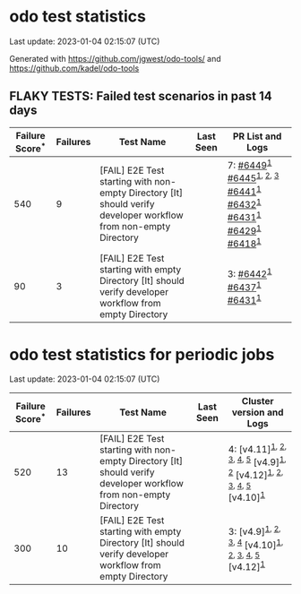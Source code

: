 # odo test statistics
Last update: 2023-01-04 02:15:07 (UTC)

Generated with https://github.com/jgwest/odo-tools/ and https://github.com/kadel/odo-tools
## FLAKY TESTS: Failed test scenarios in past 14 days
| Failure Score<sup>*</sup> | Failures | Test Name | Last Seen | PR List and Logs 
|---|---|---|---|---|
| 540 | 9 | [FAIL] E2E Test starting with non-empty Directory [It] should verify developer workflow from non-empty Directory |  | 7: [#6449](https://github.com/openshift/odo/pull/6449)<sup>[1](https://storage.googleapis.com/origin-ci-test/pr-logs/pull/redhat-developer_odo/6449/pull-ci-redhat-developer-odo-main-v4.11-integration-e2e/1610214540287414272/build-log.txt)</sup> [#6445](https://github.com/openshift/odo/pull/6445)<sup>[1](https://storage.googleapis.com/origin-ci-test/pr-logs/pull/redhat-developer_odo/6445/pull-ci-redhat-developer-odo-main-v4.11-integration-e2e/1609867105002328064/build-log.txt), [2](https://storage.googleapis.com/origin-ci-test/pr-logs/pull/redhat-developer_odo/6445/pull-ci-redhat-developer-odo-main-v4.11-integration-e2e/1609940889075978240/build-log.txt), [3](https://storage.googleapis.com/origin-ci-test/pr-logs/pull/redhat-developer_odo/6445/pull-ci-redhat-developer-odo-main-v4.11-integration-e2e/1610311121783230464/build-log.txt)</sup> [#6441](https://github.com/openshift/odo/pull/6441)<sup>[1](https://storage.googleapis.com/origin-ci-test/pr-logs/pull/redhat-developer_odo/6441/pull-ci-redhat-developer-odo-main-v4.11-integration-e2e/1609835275649814528/build-log.txt)</sup> [#6432](https://github.com/openshift/odo/pull/6432)<sup>[1](https://storage.googleapis.com/origin-ci-test/pr-logs/pull/redhat-developer_odo/6432/pull-ci-redhat-developer-odo-main-v4.11-integration-e2e/1605580185896226816/build-log.txt)</sup> [#6431](https://github.com/openshift/odo/pull/6431)<sup>[1](https://storage.googleapis.com/origin-ci-test/pr-logs/pull/redhat-developer_odo/6431/pull-ci-redhat-developer-odo-main-v4.11-integration-e2e/1609831640136159232/build-log.txt)</sup> [#6429](https://github.com/openshift/odo/pull/6429)<sup>[1](https://storage.googleapis.com/origin-ci-test/pr-logs/pull/redhat-developer_odo/6429/pull-ci-redhat-developer-odo-main-v4.11-integration-e2e/1605531483114573824/build-log.txt)</sup> [#6418](https://github.com/openshift/odo/pull/6418)<sup>[1](https://storage.googleapis.com/origin-ci-test/pr-logs/pull/redhat-developer_odo/6418/pull-ci-redhat-developer-odo-main-v4.11-integration-e2e/1605491939279376384/build-log.txt)</sup> 
| 90 | 3 | [FAIL] E2E Test starting with empty Directory [It] should verify developer workflow from empty Directory |  | 3: [#6442](https://github.com/openshift/odo/pull/6442)<sup>[1](https://storage.googleapis.com/origin-ci-test/pr-logs/pull/redhat-developer_odo/6442/pull-ci-redhat-developer-odo-main-v4.11-integration-e2e/1610194006577254400/build-log.txt)</sup> [#6437](https://github.com/openshift/odo/pull/6437)<sup>[1](https://storage.googleapis.com/origin-ci-test/pr-logs/pull/redhat-developer_odo/6437/pull-ci-redhat-developer-odo-main-v4.11-integration-e2e/1609800048135114752/build-log.txt)</sup> [#6431](https://github.com/openshift/odo/pull/6431)<sup>[1](https://storage.googleapis.com/origin-ci-test/pr-logs/pull/redhat-developer_odo/6431/pull-ci-redhat-developer-odo-main-v4.11-integration-e2e/1609831640136159232/build-log.txt)</sup> 


# odo test statistics for periodic jobs
Last update: 2023-01-04 02:15:07 (UTC)

| Failure Score<sup>*</sup> | Failures | Test Name | Last Seen | Cluster version and Logs 
|---|---|---|---|---|
| 520 | 13 | [FAIL] E2E Test starting with non-empty Directory [It] should verify developer workflow from non-empty Directory |  | 4: [v4.11]<sup>[1](https://storage.googleapis.com/origin-ci-test/logs/periodic-ci-redhat-developer-odo-main-v4.11-integration-e2e-periodic/1609701371467010048/build-log.txt), [2](https://storage.googleapis.com/origin-ci-test/logs/periodic-ci-redhat-developer-odo-main-v4.11-integration-e2e-periodic/1610063565132140544/build-log.txt), [3](https://storage.googleapis.com/origin-ci-test/logs/periodic-ci-redhat-developer-odo-main-v4.11-sbo-nightly-odo-tests/1606077521974005760/build-log.txt), [4](https://storage.googleapis.com/origin-ci-test/logs/periodic-ci-redhat-developer-odo-main-v4.11-sbo-nightly-odo-tests/1606802054381047808/build-log.txt), [5](https://storage.googleapis.com/origin-ci-test/logs/periodic-ci-redhat-developer-odo-main-v4.11-sbo-nightly-odo-tests/1607164443421052928/build-log.txt)</sup> [v4.9]<sup>[1](https://storage.googleapis.com/origin-ci-test/logs/periodic-ci-redhat-developer-odo-main-v4.9-integration-e2e-periodic/1608976557911576576/build-log.txt), [2](https://storage.googleapis.com/origin-ci-test/logs/periodic-ci-redhat-developer-odo-main-v4.9-integration-e2e-periodic/1608251799217639424/build-log.txt)</sup> [v4.12]<sup>[1](https://storage.googleapis.com/origin-ci-test/logs/periodic-ci-redhat-developer-odo-main-v4.12-integration-e2e-periodic/1609701373144731648/build-log.txt), [2](https://storage.googleapis.com/origin-ci-test/logs/periodic-ci-redhat-developer-odo-main-v4.12-integration-e2e-periodic/1608251798382972928/build-log.txt), [3](https://storage.googleapis.com/origin-ci-test/logs/periodic-ci-redhat-developer-odo-main-v4.12-integration-e2e-periodic/1607526835019583488/build-log.txt), [4](https://storage.googleapis.com/origin-ci-test/logs/periodic-ci-redhat-developer-odo-main-v4.12-integration-e2e-periodic/1608614185057390592/build-log.txt), [5](https://storage.googleapis.com/origin-ci-test/logs/periodic-ci-redhat-developer-odo-main-v4.12-integration-e2e-periodic/1606439862431387648/build-log.txt)</sup> [v4.10]<sup>[1](https://storage.googleapis.com/origin-ci-test/logs/periodic-ci-redhat-developer-odo-main-v4.10-integration-e2e-periodic/1608976553310425088/build-log.txt)</sup> 
| 300 | 10 | [FAIL] E2E Test starting with empty Directory [It] should verify developer workflow from empty Directory |  | 3: [v4.9]<sup>[1](https://storage.googleapis.com/origin-ci-test/logs/periodic-ci-redhat-developer-odo-main-v4.9-integration-e2e-periodic/1608976557911576576/build-log.txt), [2](https://storage.googleapis.com/origin-ci-test/logs/periodic-ci-redhat-developer-odo-main-v4.9-integration-e2e-periodic/1605715041091325952/build-log.txt), [3](https://storage.googleapis.com/origin-ci-test/logs/periodic-ci-redhat-developer-odo-main-v4.9-integration-e2e-periodic/1606077523655921664/build-log.txt), [4](https://storage.googleapis.com/origin-ci-test/logs/periodic-ci-redhat-developer-odo-main-v4.9-integration-e2e-periodic/1610063567644528640/build-log.txt)</sup> [v4.10]<sup>[1](https://storage.googleapis.com/origin-ci-test/logs/periodic-ci-redhat-developer-odo-main-v4.10-integration-e2e-periodic/1605352656518254592/build-log.txt), [2](https://storage.googleapis.com/origin-ci-test/logs/periodic-ci-redhat-developer-odo-main-v4.10-integration-e2e-periodic/1605715037807185920/build-log.txt), [3](https://storage.googleapis.com/origin-ci-test/logs/periodic-ci-redhat-developer-odo-main-v4.10-integration-e2e-periodic/1608976553310425088/build-log.txt), [4](https://storage.googleapis.com/origin-ci-test/logs/periodic-ci-redhat-developer-odo-main-v4.10-integration-e2e-periodic/1609339044729196544/build-log.txt), [5](https://storage.googleapis.com/origin-ci-test/logs/periodic-ci-redhat-developer-odo-main-v4.10-integration-e2e-periodic/1610426161723084800/build-log.txt)</sup> [v4.12]<sup>[1](https://storage.googleapis.com/origin-ci-test/logs/periodic-ci-redhat-developer-odo-main-v4.12-integration-e2e-periodic/1607164445933441024/build-log.txt)</sup> 


